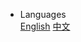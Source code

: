 - <div class="nav-dropdown-container">
      <a>Languages</a>
      <div class="nav-dropdown">
          <a href="/#">English</a>
          <a href="/index-kr.html#">中文</a>
      </div>
  </div>
